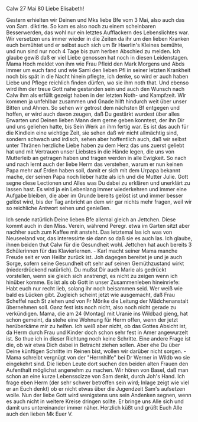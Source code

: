  Calw 27 Mai 80
Liebe Elisabeth!

Gestern erhielten wir Deinen und Mks liebe Bfe vom 3 Mai, also auch das von Sam. diktirte. So kam es also noch zu einem scheinbaren Besserwerden, das wohl nur ein letztes Aufflackern des Lebenslichtes war. Wir versetzen uns immer wieder in die Zeiten da ihr um den lieben Kranken euch bemühtet und er selbst auch sich um Br Haerlin's Kleines bemühte, und nun sind nur noch 4 Tage bis zum herben Abschied zu melden. Ich glaube gewiß daß er viel Liebe genossen hat noch in diesen Leidenstagen. Mama Hoch meldet von ihm wie Frau Pfleid den Mark Morgens und Abds immer um euch fand und wie Sami den lieben Pfl in seiner letzten Krankheit noch bis spät in die Nacht hinein pflegte, ich denke, so wird er auch haben Liebe und Pflege reichlich finden dürfen, wo sie ihm noth that. Und ebenso wird ihm der treue Gott nahe gestanden sein und auch den Wunsch nach Calw ihm als erfüllt gezeigt haben in der letzten Noth- und Kampfzeit. Wir kommen ja unfehlbar zusammen und Gnade hilft hindurch weit über unser Bitten und Ahnen. So sehen wir getrost dem nächsten Bf entgegen und hoffen, er wird auch davon zeugen, daß Du gestärkt wurdest über alles Erwarten und Deinen lieben Mann dem gerne geben konntest, der ihn Dir und uns geliehen hatte, bis Sein Werk an ihm fertig war. Es ist das auch für die Kindlein eine wichtige Zeit, sie sehen daß wir nicht allmächtig sind, sondern schwach und irdisch, sehen aber hoffentlich auch, daß wir selbst unter Thränen herzliche Liebe haben zu dem Herz das uns zuerst geliebt hat und mit Vertrauen unser Liebstes in die Hände legen, die uns von Mutterleib an getragen haben und tragen werden in alle Ewigkeit. So nach und nach lernt auch der liebe Herm das verstehen, warum er nun keinen Papa mehr auf Erden haben soll, damit er sich mit dem Urpapa bekannt mache, der seinen Papa noch lieber hatte als ich und die Mutter Julie. Gott segne diese Lectionen und Alles was Du dabei zu erklären und unerklärt zu lassen hast. Es wird ja ein Lebenlang immer wiederkehren und immer eine Aufgabe bleiben, die aber im Grunde bereits gelöst ist und immer besser gelöst wird, bis der Tag anbricht an dem wir gar nichts mehr fragen, weil wir so reichliche Antwort sehen und genießen.

Ich sende natürlich Deine lieben Bfe allemal gleich an Jettchen. Diese kommt auch in den Miss. Verein, während Peregr. etwa im Garten sitzt aber nachher auch zum Kaffee mit ansteht. Das letztemal las ich was von Neuseeland vor, das interessirte sie dann so daß sie es auch las. Ich glaube, ihnen beiden thut Calw für die Gesundheit wohl. Jettchen hat auch bereits 3 Schülerinnen für das Klavierlernen. - Karl macht seiner Mama manche Freude seit er von Heilbr zurück ist. Joh dagegen bereitet je und je auch Sorge, sofern seine Gesundheit oft sehr auf seinen Gemüthzustand wirkt (niederdrückend natürlich). Du mußst Dir auch Marie als gedrückt vorstellen, wenn sie gleich sich anstrengt, es nicht zu zeigen wenn ich hinüber komme. Es ist als ob Gott in unser Zusammenleben hineinriefe: Habt euch nur recht lieb, solang ihr noch beisammen seid. Wer weiß wie bald es Lücken gibt. 
Zugleich scheint jetzt wie ausgemacht, daß Frau Scheffel nach St ziehen und von Fr Mörike die Leitung der Mädchenanstalt übernehmen soll. Ganz fest ists noch nicht, also noch nicht gerade zu verkündigen. Mama, die am 24 (Montag) mit Uranie ins Wildbad gieng, hat schon gemeint, da stehe eine Wohnung für Herm offen, wenn der jetzt herüberkäme mir zu helfen. Ich weiß aber nicht, ob das Gottes Absicht ist, da Herm durch Frau und Kinder doch schon sehr fest in Amer angewurzelt ist. So thue ich in dieser Richtung noch keine Schritte. Eine andere Frage ist die, ob wir etwa Dich dabei in Betracht ziehen sollen. Aber ehe Du über Deine künftigen Schritte im Reinen bist, wollen wir darüber nicht sorgen. - Mama schreibt vergnügt von der "Herrnhilfe" bei Dr Werner in Wildb wo sie eingekehrt sind. Die lieben Leute dort suchen den beiden alten Frauen den Aufenthalt möglichst angenehm zu machen. Wir hören von Basel, daß man schon an eine kurze Lebensscizze von Sam denkt, durch Joh's Hand. Ich frage eben Herm (der sehr schwer betroffen sein wird; Inlage zeigt wie viel er an Euch denkt) ob er nicht etwas über die Jugendzeit Sam's aufsetzen wolle. Nun der liebe Gott wird wenigstens uns sein Andenken segnen, wenn es auch nicht in weitere Kreise dringen sollte. Er bringe uns Alle sich und damit uns untereinander immer näher. Herzlich küßt und grüßt Euch Alle auch den lieben Mk
 Euer V.

